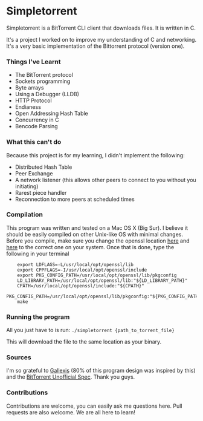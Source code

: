 # Simpletorrent

Simpletorrent is a BitTorrent CLI client that downloads files. It is written in C.

It's a project I worked on to improve my understanding of C and networking. It's a very basic implementation of the Bittorrent protocol (version one).

### Things I've Learnt
- The BitTorrent protocol
- Sockets programming
- Byte arrays
- Using a Debugger (LLDB)
- HTTP Protocol
- Endianess
- Open Addressing Hash Table
- Concurrency in C
- Bencode Parsing

### What this can't do
Because this project is for my learning, I didn't implement the following:
- Distributed Hash Table
- Peer Exchange
- A network listener (this allows other peers to connect to you without you initiating)
- Rarest piece handler
- Reconnection to more peers at scheduled times

### Compilation
This program was written and tested on a Mac OS X (Big Sur). I believe it should be easily compiled on other Unix-like OS with minimal changes. Before you compile, make sure you change the openssl location [here](https://github.com/goodyduru/simpletorrent/blob/075c1460c81a1cb66281497638dd96489477941a/src/Makefile#L5) and [here](https://github.com/goodyduru/simpletorrent/blob/075c1460c81a1cb66281497638dd96489477941a/src/Makefile#L11) to the correct one on your system. Once that is done, type the following in your terminal
```
    export LDFLAGS=-L/usr/local/opt/openssl/lib
    export CPPFLAGS=-I/usr/local/opt/openssl/include
    export PKG_CONFIG_PATH=/usr/local/opt/openssl/lib/pkgconfig
    LD_LIBRARY_PATH=/usr/local/opt/openssl/lib:"${LD_LIBRARY_PATH}"
    CPATH=/usr/local/opt/openssl/include:"${CPATH}"
    PKG_CONFIG_PATH=/usr/local/opt/openssl/lib/pkgconfig:"${PKG_CONFIG_PATH}"
    make
```

### Running the program
All you just have to is run:
`./simpletorrent {path_to_torrent_file}`

This will download the file to the same location as your binary.

### Sources
I'm so grateful to
[Gallexis](https://github.com/gallexis/pytorrent) (80% of this program design was inspired by this) and the 
[BitTorrent Unofficial Spec](https://wiki.theory.org/index.php/BitTorrentSpecification). Thank you guys.

### Contributions
Contributions are welcome, you can easily ask me questions here. Pull requests are also welcome. We are all here to learn!

